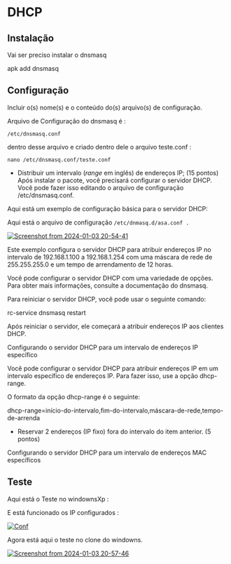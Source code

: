# DHCP

## Instalação
Vai ser preciso instalar o dnsmasq

apk add dnsmasq


## Configuração

Incluir o(s) nome(s) e o conteúdo do(s) arquivo(s) de configuração.

Arquivo de Configuração do dnsmasq é :

`/etc/dnsmasq.conf `

dentro desse arquivo e criado dentro dele o arquivo teste.conf :

`nano /etc/dnsmasq.conf/teste.conf`


- Distribuir um intervalo (*range* em inglês) de endereços IP; (15 pontos)
Após instalar o pacote, você precisará configurar o servidor DHCP. Você pode fazer isso editando o arquivo de configuração /etc/dnsmasq.conf.

Aqui está um exemplo de configuração básica para o servidor DHCP:


Aqui está o arquivo de configuração `/etc/dnmasq.d/asa.conf .`

[![Screenshot from 2024-01-03 20-54-41](https://i.im.ge/2024/01/04/3l2FFa.Screenshot-from-2024-01-03-20-54-41.png)](https://im.ge/i/3l2FFa)


Este exemplo configura o servidor DHCP para atribuir endereços IP no intervalo de 192.168.1.100 a 192.168.1.254 com uma máscara de rede de 255.255.255.0 e um tempo de arrendamento de 12 horas.

Você pode configurar o servidor DHCP com uma variedade de opções. Para obter mais informações, consulte a documentação do dnsmasq.

Para reiniciar o servidor DHCP, você pode usar o seguinte comando:

rc-service dnsmasq restart 

Após reiniciar o servidor, ele começará a atribuir endereços IP aos clientes DHCP.

Configurando o servidor DHCP para um intervalo de endereços IP específico

Você pode configurar o servidor DHCP para atribuir endereços IP em um intervalo específico de endereços IP. Para fazer isso, use a opção dhcp-range.

O formato da opção dhcp-range é o seguinte:

dhcp-range=início-do-intervalo,fim-do-intervalo,máscara-de-rede,tempo-de-arrenda

- Reservar 2 endereços (IP fixo) fora do intervalo do item anterior. (5 pontos)


Configurando o servidor DHCP para um intervalo de endereços MAC específicos


## Teste

Aqui está o Teste no windownsXp :

E está funcionado os IP configurados :

[![Conf](https://i.im.ge/2024/01/04/3l149m.Screenshot-from-2024-01-03-20-45-56.png)](https://im.ge/i/3l149m)


Agora está aqui o teste no clone do windowns.

[![Screenshot from 2024-01-03 20-57-46](https://i.im.ge/2024/01/04/3l2dLz.Screenshot-from-2024-01-03-20-57-46.png)](https://im.ge/i/3l2dLz)

